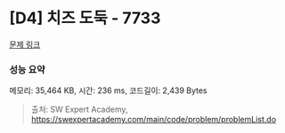 # [D4] 치즈 도둑 - 7733 

[문제 링크](https://swexpertacademy.com/main/code/problem/problemDetail.do?contestProbId=AWrDOdQqRCUDFARG) 

### 성능 요약

메모리: 35,464 KB, 시간: 236 ms, 코드길이: 2,439 Bytes



> 출처: SW Expert Academy, https://swexpertacademy.com/main/code/problem/problemList.do